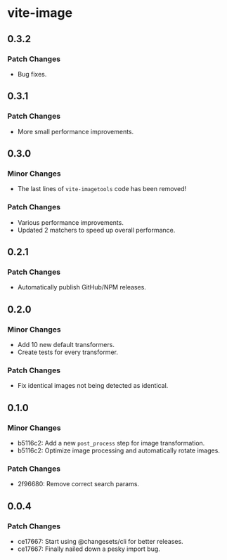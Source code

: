 # vite-image

## 0.3.2

### Patch Changes

- Bug fixes.

## 0.3.1

### Patch Changes

- More small performance improvements.

## 0.3.0

### Minor Changes

- The last lines of `vite-imagetools` code has been removed!

### Patch Changes

- Various performance improvements.
- Updated 2 matchers to speed up overall performance.

## 0.2.1

### Patch Changes

- Automatically publish GitHub/NPM releases.

## 0.2.0

### Minor Changes

- Add 10 new default transformers.
- Create tests for every transformer.

### Patch Changes

- Fix identical images not being detected as identical.

## 0.1.0

### Minor Changes

- b5116c2: Add a new `post_process` step for image transformation.
- b5116c2: Optimize image processing and automatically rotate images.

### Patch Changes

- 2f96680: Remove correct search params.

## 0.0.4

### Patch Changes

- ce17667: Start using @changesets/cli for better releases.
- ce17667: Finally nailed down a pesky import bug.
